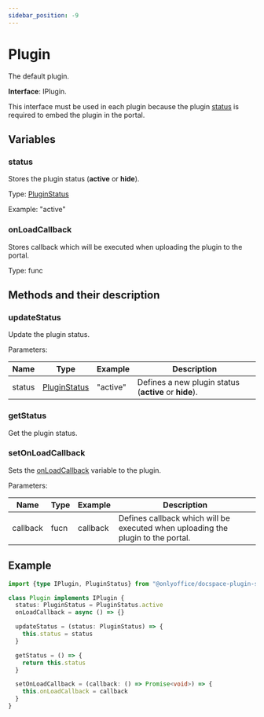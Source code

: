 ```yaml
---
sidebar_position: -9
---
```


# Plugin

The default plugin.

**Interface**: IPlugin.

This interface must be used in each plugin because the plugin [status](#status) is required to embed the plugin in the portal.

## Variables

### status

Stores the plugin status (**active** or **hide**).

Type: [PluginStatus](https://github.com/ONLYOFFICE/docspace-plugin-sdk/blob/master/src/enums/plugins.ts)

Example: "active"

### onLoadCallback

Stores callback which will be executed when uploading the plugin to the portal.

Type: func

## Methods and their description

### updateStatus

Update the plugin status.

Parameters:

| Name   | Type                                                                                               | Example  | Description                                           |
| ------ | -------------------------------------------------------------------------------------------------- | -------- | ----------------------------------------------------- |
| status | [PluginStatus](https://github.com/ONLYOFFICE/docspace-plugin-sdk/blob/master/src/enums/plugins.ts) | "active" | Defines a new plugin status (**active** or **hide**). |

### getStatus

Get the plugin status.

### setOnLoadCallback

Sets the [onLoadCallback](#onloadcallback) variable to the plugin.

Parameters:

| Name     | Type | Example  | Description                                                                      |
| -------- | ---- | -------- | -------------------------------------------------------------------------------- |
| callback | fucn | callback | Defines callback which will be executed when uploading the plugin to the portal. |

## Example

``` ts
import {type IPlugin, PluginStatus} from "@onlyoffice/docspace-plugin-sdk"

class Plugin implements IPlugin {
  status: PluginStatus = PluginStatus.active
  onLoadCallback = async () => {}

  updateStatus = (status: PluginStatus) => {
    this.status = status
  }

  getStatus = () => {
    return this.status
  }

  setOnLoadCallback = (callback: () => Promise<void>) => {
    this.onLoadCallback = callback
  }
}
```
